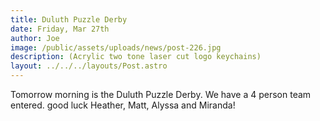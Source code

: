 ```yaml
---
title: Duluth Puzzle Derby
date: Friday, Mar 27th
author: Joe
image: /public/assets/uploads/news/post-226.jpg
description: (Acrylic two tone laser cut logo keychains)
layout: ../../../layouts/Post.astro
---
```


Tomorrow morning is the Duluth Puzzle Derby.  We have a 4 person team entered.  good luck Heather, Matt, Alyssa and Miranda!
